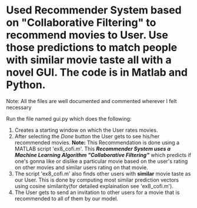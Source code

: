 # Used Recommender System based on "Collaborative Filtering" to recommend movies to User. Use those predictions to match people with similar movie taste all with a novel GUI. The code is in Matlab and Python.
Note: All the files are well documented and commented wherever I felt necessary

Run the file named gui.py which does the following:
1. Creates a starting window on which the User rates movies. 
2. After selecting the *Done* button the User gets to see his/her recommended movies. 
  **Note:** This Recommendation is done using a MATLAB script 'ex8_cofi.m'. This ***Recommender System uses a Machine Learning     Algorithm "Collaborative Filtering"*** which predicts if one's gonna like or dislike a particular movie based on the user's rating on other movies and similar users rating on that movie.
3. The script 'ex8_cofi.m' also finds other users with **similar** movie taste as our User. This is done by computing most similar prediction vectors using cosine similarity(for detailed explaination see 'ex8_cofi.m').
4. The User gets to send an invitation to other users for a movie that is recommended to all of them by our model.
